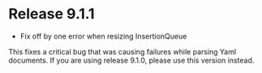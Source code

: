 # Release 9.1.1

- Fix off by one error when resizing InsertionQueue

This fixes a critical bug that was causing failures while parsing Yaml documents. If you are using release 9.1.0, please use this version instead.
